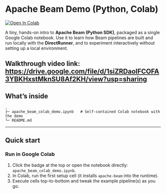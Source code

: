 # Apache Beam Demo (Python, Colab)

[![Open In Colab](https://colab.research.google.com/assets/colab-badge.svg)](https://colab.research.google.com/github/samipn/apache-beam-demo/blob/main/apache_beam_colab_demo.ipynb)

A tiny, hands-on intro to **Apache Beam (Python SDK)**, packaged as a single Google Colab notebook. Use it to learn how Beam pipelines are built and run locally with the **DirectRunner**, and to experiment interactively without setting up a local environment.

Walkthrough video link: https://drive.google.com/file/d/1siZRDaoIFCOFA3YBKHxstMknSU8Af2KH/view?usp=sharing
---

## What’s inside

```
.
├─ apache_beam_colab_demo.ipynb   # Self-contained Colab notebook with the demo
└─ README.md
```

---

## Quick start

### Run in Google Colab
1. Click the badge at the top or open the notebook directly: `apache_beam_colab_demo.ipynb`.
2. In Colab, run the first setup cell (it installs `apache-beam` into the runtime).
3. Execute cells top-to-bottom and tweak the example pipeline(s) as you go.


